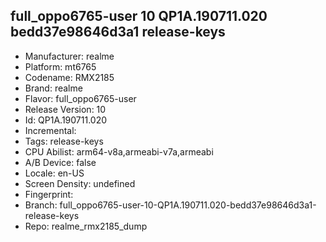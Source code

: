 ## full_oppo6765-user 10 QP1A.190711.020 bedd37e98646d3a1 release-keys
- Manufacturer: realme
- Platform: mt6765
- Codename: RMX2185
- Brand: realme
- Flavor: full_oppo6765-user
- Release Version: 10
- Id: QP1A.190711.020
- Incremental: 
- Tags: release-keys
- CPU Abilist: arm64-v8a,armeabi-v7a,armeabi
- A/B Device: false
- Locale: en-US
- Screen Density: undefined
- Fingerprint: 
- Branch: full_oppo6765-user-10-QP1A.190711.020-bedd37e98646d3a1-release-keys
- Repo: realme_rmx2185_dump
